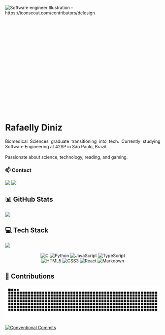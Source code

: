 <p>
    <a target="_blank" rel="noopener noreferrer nofollow" href="https://cdni.iconscout.com/illustration/premium/thumb/female-web-developer-working-on-project-5691620-4759502.png">
        <img align="right" alt="Software engineer Illustration - https://iconscout.com/contributors/delesign" height="380" src="https://cdni.iconscout.com/illustration/premium/thumb/female-web-developer-working-on-project-5691620-4759502.png" style="max-width: 100%;">
    </a>
</p>

# Rafaelly Diniz

<p align="justify">
Biomedical Sciences graduate transitioning into tech. Currently studying Software Engineering at 42SP in São Paulo, Brazil.
<br><br>
Passionate about science, technology, reading, and gaming.
</p>

### 📫 Contact

<div> 
  <a href="mailto:rafaellypoliveira@gmail.com" target="_blank"><img src="https://img.shields.io/badge/email-000?style=for-the-badge&logo=gmail"></a>
  <a href="https://www.linkedin.com/in/rafaellyoliveira/" target="_blank"><img src="https://img.shields.io/badge/LinkedIn-000?style=for-the-badge&logo=linkedin&logoColor=0E76A8"></a> 
</div>

## 📊 GitHub Stats

<div>
    <a href="https://github.com/devrafaelly/github-readme-stats">
        <img height=200 align="center" src="https://github-readme-stats.vercel.app/api?username=devrafaelly&show_icons=true&theme=transparent&hide_title=true&hide_border=true&icon_color=785ef0&text_color=ffb000&ring_color=ffb000&rank_icon=github" />
    </a>
</div>

## 💻 Tech Stack

<div>
    <a href="https://github.com/devrafaelly">
        <img height=200 align="center" src="https://github-readme-stats.vercel.app/api/top-langs?username=devrafaelly&layout=donut&langs_count=8&card_width=320&theme=transparent&hide_title=true&hide_border=true&icon_color=785ef0&text_color=ffb000&ring_color=ffb000" />
    </a>
</div>

<br>

<div align="center">
    <img alt="C" src="https://img.shields.io/badge/C-00599C?style=for-the-badge&logo=c&logoColor=white">
    <img alt="Python" src="https://img.shields.io/badge/Python-FFD43B?style=for-the-badge&logo=python&logoColor=blue">
    <img alt="JavaScript" src="https://img.shields.io/badge/JavaScript-323330?style=for-the-badge&logo=javascript&logoColor=F7DF1E">
    <img alt="TypeScript" src="https://img.shields.io/badge/TypeScript-007ACC?style=for-the-badge&logo=typescript&logoColor=white">
    <br>
    <img alt="HTML5" src="https://img.shields.io/badge/HTML5-E34F26?style=for-the-badge&logo=html5&logoColor=white">
    <img alt="CSS3" src="https://img.shields.io/badge/CSS3-1572B6?style=for-the-badge&logo=css3&logoColor=white">
    <img alt="React" src="https://img.shields.io/badge/React-20232A?style=for-the-badge&logo=react&logoColor=61DAFB">
    <img alt="Markdown" src="https://img.shields.io/badge/Markdown-000000?style=for-the-badge&logo=markdown&logoColor=white">
</div>

## 🐍 Contributions

![Snake animation](https://github.com/devrafaelly/devrafaelly/blob/output/github-contribution-grid-snake.svg)

[![Conventional Commits](https://img.shields.io/badge/Conventional%20Commits-1.0.0-%23FE5196?logo=conventionalcommits&logoColor=white)](https://conventionalcommits.org)

